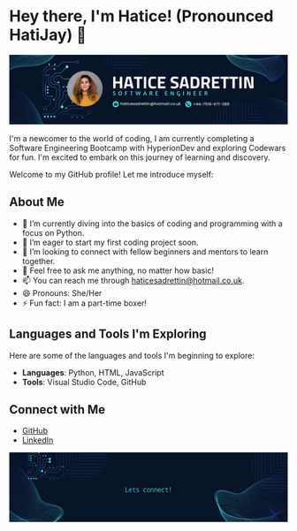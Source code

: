 # Hey there, I'm Hatice! (Pronounced HatiJay) 👋

![Banner](https://github.com/HatiJay/HatiJay/blob/main/Navy%20Blue%20Geometric%20Technology%20LinkedIn%20Banner.png)

I'm a newcomer to the world of coding, I am currently completing a Software Engineering Bootcamp with HyperionDev and exploring Codewars for fun. I'm excited to embark on this journey of learning and discovery. 

Welcome to my GitHub profile! Let me introduce myself:

## About Me

- 🌱 I’m currently diving into the basics of coding and programming with a focus on Python.
- 🔭 I’m eager to start my first coding project soon.
- 👯 I’m looking to connect with fellow beginners and mentors to learn together.
- 💬 Feel free to ask me anything, no matter how basic!
- 📫 You can reach me through [haticesadrettin@hotmail.co.uk](mailto:haticesadrettin@hotmail.co.uk).
- 😄 Pronouns: She/Her
- ⚡ Fun fact: I am a part-time boxer!

## Languages and Tools I'm Exploring

Here are some of the languages and tools I'm beginning to explore:

- **Languages**: Python, HTML, JavaScript
- **Tools**: Visual Studio Code, GitHub

## Connect with Me

- [GitHub](https://github.com/HatiJay)
- [LinkedIn](https://www.linkedin.com/in/ms-hatice-sadrettin-)

![Footer](https://github.com/HatiJay/HatiJay/blob/main/Navy%20Blue%20Geometric%20Technology%20LinkedIn%20Banner%20(1).png)
